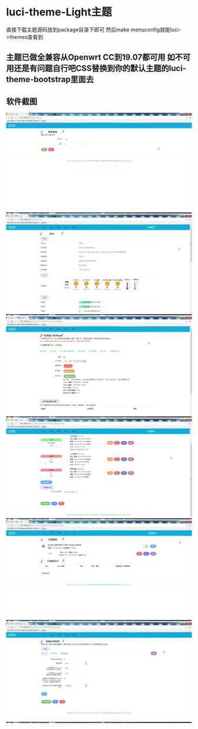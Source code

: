 luci-theme-Light主题
===


直接下载主题源码放到package目录下即可 然后make menuconfig就能luci->themes查看到


主题已做全兼容从Openwrt CC到19.07都可用 如不可用还是有问题自行吧CSS替换到你的默认主题的luci-theme-bootstrap里面去
---

软件截图
---
![demo](https://github.com/Aslin-Ameng/luci-theme-Light/blob/master/png/1.png)
![demo](https://github.com/Aslin-Ameng/luci-theme-Light/blob/master/png/2.png)
![demo](https://github.com/Aslin-Ameng/luci-theme-Light/blob/master/png/3.png)
![demo](https://github.com/Aslin-Ameng/luci-theme-Light/blob/master/png/4.png)
![demo](https://github.com/Aslin-Ameng/luci-theme-Light/blob/master/png/5.png)
![demo](https://github.com/Aslin-Ameng/luci-theme-Light/blob/master/png/6.png)
